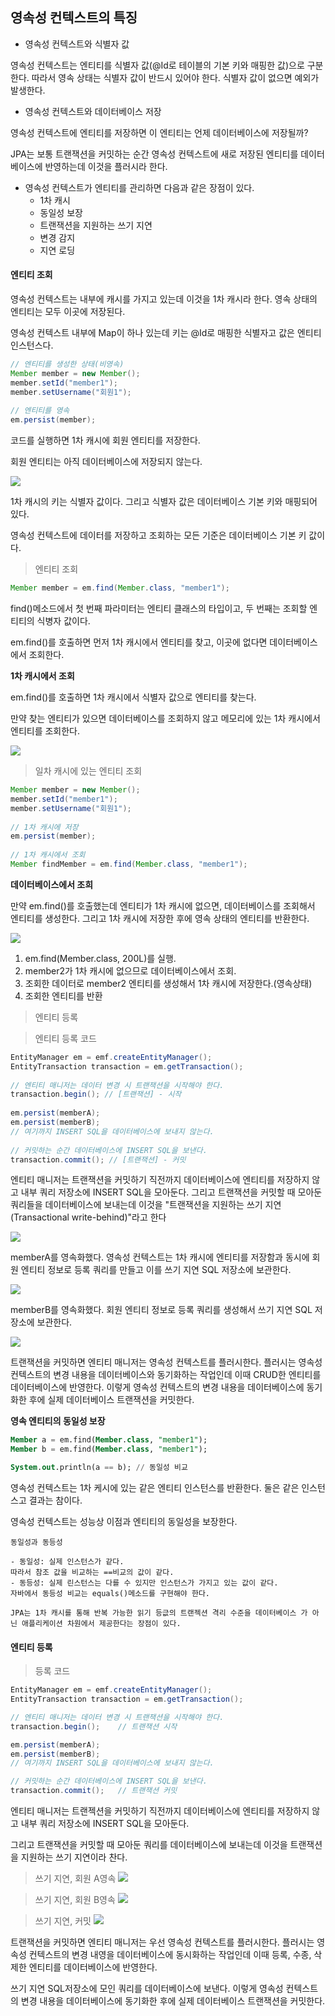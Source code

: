 ## 영속성 컨텍스트의 특징

- 영속성 컨텍스트와 식별자 값

영속성 컨텍스트는 엔티티를 식별자 값(@Id로 테이블의 기본 키와 매핑한 값)으로 구분한다.
따라서 영속 상태는 식별자 값이 반드시 있어야 한다.
식별자 값이 없으면 예외가 발생한다.

- 영속성 컨텍스트와 데이터베이스 저장

영속성 컨텍스트에 엔티티를 저장하면 이 엔티티는 언제 데이터베이스에 저장될까?

JPA는 보통 트랜잭션을 커밋하는 순간 영속성 컨텍스트에 새로 저장된 엔티티를 데이터베이스에 반영하는데 이것을 플러시라 한다.

- 영속성 컨텍스트가 엔티티를 관리하면 다음과 같은 장점이 있다.
    - 1차 캐시
    - 동일성 보장
    - 트랜잭션을 지원하는 쓰기 지연
    - 변경 감지
    - 지연 로딩

#### 엔티티 조회

영속성 컨텍스트는 내부에 캐시를 가지고 있는데 이것을 1차 캐시라 한다.
영속 상태의 엔티티는 모두 이곳에 저장된다.

영속성 컨텍스트 내부에 Map이 하나 있는데 키는 @Id로 매핑한 식별자고 값은 엔티티 인스턴스다.

```java
// 엔티티를 생성한 상태(비영속)
Member member = new Member();
member.setId("member1");
member.setUsername("회원1");
 
// 엔티티를 영속
em.persist(member);
```

코드를 실행하면 1차 캐시에 회원 엔티티를 저장한다.

회원 엔티티는 아직 데이터베이스에 저장되지 않는다.

![](https://img1.daumcdn.net/thumb/R1280x0/?scode=mtistory2&fname=https%3A%2F%2Fblog.kakaocdn.net%2Fdn%2FwGThg%2Fbtsaw6brblI%2FhmArdwmSbyVEAkgkjCkJ2k%2Fimg.png)

1차 캐시의 키는 식별자 값이다.
그리고 식별자 값은 데이터베이스 기본 키와 매핑되어 있다.

영속성 컨텍스트에 데이터를 저장하고 조회하는 모든 기준은 데이터베이스 기본 키 값이다.

> 엔티티 조회
```java
Member member = em.find(Member.class, "member1");
```

find()메소드에서 첫 번째 파라미터는 엔티티 클래스의 타입이고, 두 번째는 조회할 엔티티의 식병자 값이다.

em.find()를 호출하면 먼저 1차 캐시에서 엔티티를 찾고, 이곳에 없다면 데이터베이스에서 조회한다. 

**1차 캐시에서 조회**

em.find()를 호출하면 1차 캐시에서 식별자 값으로 엔티티를 찾는다.

만약 찾는 엔티티가 있으면 데이터베이스를 조회하지 않고 메모리에 있는 1차 캐시에서 엔티티를 조회한다.

![](https://img1.daumcdn.net/thumb/R1280x0/?scode=mtistory2&fname=https%3A%2F%2Fblog.kakaocdn.net%2Fdn%2FwUOw4%2FbtsaqQfWaWx%2FI0CUuWKirQf3Ps4IDP8Ud0%2Fimg.png)

>일차 캐시에 있는 엔티티 조회
```java
Member member = new Member();
member.setId("member1");
member.setUsername("회원1");
 
// 1차 캐시에 저장
em.persist(member);
 
// 1차 캐시에서 조회
Member findMember = em.find(Member.class, "member1");
```

**데이터베이스에서 조희**

만약 em.find()를 호출했는데 엔티티가 1차 캐시에 없으면, 데이터베이스를 조회해서 엔티티를 생성한다. 
그리고 1차 캐시에 저장한 후에 영속 상태의 엔티티를 반환한다. 

![](https://img1.daumcdn.net/thumb/R1280x0/?scode=mtistory2&fname=https%3A%2F%2Fblog.kakaocdn.net%2Fdn%2Fbp8zED%2FbtsahyVhvPb%2FTGIu3EsIzF0KJXbObopLfK%2Fimg.png)

1. em.find(Member.class, 200L)를 실행.
2. member2가 1차 캐시에 없으므로 데이터베이스에서 조회.
3. 조회한 데이터로 member2 엔티티를 생성해서 1차 캐시에 저장한다.(영속상태)
4. 조회한 엔티티를 반환

> 엔티티 등록

>엔티티 등록 코드
```java
EntityManager em = emf.createEntityManager();
EntityTransaction transaction = em.getTransaction();
 
// 엔티티 매니저는 데이터 변경 시 트랜잭션을 시작해야 한다.
transaction.begin(); // [트랜잭션] - 시작
 
em.persist(memberA);
em.persist(memberB);
// 여기까지 INSERT SQL을 데이터베이스에 보내지 않는다.
 
// 커밋하는 순간 데이터베이스에 INSERT SQL을 보낸다.
transaction.commit(); // [트랜잭션] - 커밋
```
엔티티 매니저는 트랜잭션을 커밋하기 직전까지 데이터베이스에 엔티티를 저장하지 않고 내부 쿼리 저장소에 INSERT SQL을 모아둔다. 
그리고 트랜잭션을 커밋할 때 모아둔 쿼리들을 데이터베이스에 보내는데 이것을 "트랜잭션을 지원하는 쓰기 지연(Transactional write-behind)"라고 한다

![](https://img1.daumcdn.net/thumb/R1280x0/?scode=mtistory2&fname=https%3A%2F%2Fblog.kakaocdn.net%2Fdn%2FbnH7zY%2FbtsakdiLgdg%2Fkx1HUw4spDWU4kR6naEnD0%2Fimg.png)

memberA를 영속화했다. 
영속성 컨텍스트는 1차 캐시에 엔티티를 저장함과 동시에 회원 엔티티 정보로 등록 쿼리를 만들고 이를 쓰기 지연 SQL 저장소에 보관한다. 

![](https://img1.daumcdn.net/thumb/R1280x0/?scode=mtistory2&fname=https%3A%2F%2Fblog.kakaocdn.net%2Fdn%2FdN8kxG%2Fbtsakcc5qC2%2F7fJpHgXzskUPXe35xRRlPK%2Fimg.png)

memberB를 영속화했다.
회원 엔티티 정보로 등록 쿼리를 생성해서 쓰기 지연 SQL 저장소에 보관한다. 

![](https://img1.daumcdn.net/thumb/R1280x0/?scode=mtistory2&fname=https%3A%2F%2Fblog.kakaocdn.net%2Fdn%2F6NmV8%2Fbtsal300FAe%2FI7itXW526ncjrXOKB8QJIk%2Fimg.png)

트랜잭션을 커밋하면 엔티티 매니저는 영속성 컨텍스트를 플러시한다. 
플러시는 영속성 컨텍스트의 변경 내용을 데이터베이스와 동기화하는 작업인데 이때 CRUD한 엔티티를 데이터베이스에 반영한다.
 이렇게 영속성 컨텍스트의 변경 내용을 데이터베이스에 동기화한 후에 실제 데이터베이스 트랜잭션을 커밋한다. 

 **영속 엔티티의 동일성 보장**

```sql
Member a = em.find(Member.class, "member1");
Member b = em.find(Member.class, "member1");

System.out.println(a == b); // 동일성 비교
```

영속성 컨텍스트는 1차 케시에 있는 같은 엔티티 인스턴스를 반환한다.
둘은 같은 인스턴스고 결과는 참이다.

영속성 컨텍스트는 성능상 이점과 엔티티의 동일성을 보장한다.

```
동일성과 동등성

- 동일성: 실제 인스턴스가 같다.
따라서 참조 값을 비교하는 ==비교의 값이 같다.
- 동등성: 실제 린스턴스는 다를 수 있지만 인스턴스가 가지고 있는 값이 같다.
자바에서 동등성 비교는 equals()메소드를 구현해야 한다.
```

```
JPA는 1차 캐시를 통해 반복 가능한 읽기 등긊의 트랜젝션 격리 수준을 데이터베이스 가 아닌 애플리케이션 차원에서 제공한다는 장점이 있다.
```

#### 엔티티 등록

> 등록 코드
```java
EntityManager em = emf.createEntityManager();
EntityTransaction transaction = em.getTransaction();

// 엔티티 매니저는 데이터 변경 시 트랜잭션을 시작해야 한다.
transaction.begin();    // 트랜잭션 시작

em.persist(memberA);
em.persist(memberB);
// 여기까지 INSERT SQL을 데이터베이스에 보내지 않는다.

// 커밋하는 순간 데이터베이스에 INSERT SQL을 보낸다.
transaction.commit();   // 트랜잭션 커밋
```
엔티티 매니저는 트랜젝션을 커밋하기 직전까지 데이터베이스에 엔티티를 저장하지 않고 내부 쿼리 저장소에 INSERT SQL을 모아둔다.

그리고 트랜잭션을 커밋할 때 모아둔 쿼리를 데이터베이스에 보내는데 이것을 트랜잭션을 지원하는 쓰기 지연이라 찬다.

>쓰기 지연, 회원 A영속
![](https://ultrakain.gitbooks.io/jpa/content/chapter3/images/JPA_3_8.png)

>쓰기 지연, 회원 B영속
![](https://ultrakain.gitbooks.io/jpa/content/chapter3/images/JPA_3_9.png)

>쓰기 지연, 커밋
![](https://ultrakain.gitbooks.io/jpa/content/chapter3/images/JPA_3_10.png)

트랜잭션을 커밋하면 엔티티 매니저는 우선 영속성 컨텍스트를 플러시한다.
플러시는 영속성 컨텍스트의 변경 내영을 데이터베이스에 동시화하는 작업인데 이때 등록, 수종, 삭제한 엔티티를 데이터베이스에 반영한다.

쓰기 지연 SQL저장소에 모인 쿼리를 데이터베이스에 보낸다.
이렇게 영속성 컨텍스트의 변경 내용을 데이터베이스에 동기화한 후에 실제 데이터베이스 트랜잭션을 커밋한다.